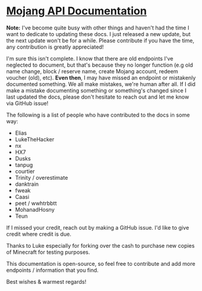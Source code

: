 # [Mojang API Documentation](https://mojang-api-docs.netlify.app)
**Note:** I've become quite busy with other things and haven't had the time I want to dedicate to updating these docs. I just released a new update, but the next update won't be for a while. Please contribute if you have the time, any contribution is greatly appreciated!

I'm sure this isn't complete. I know that there are old endpoints I've neglected to document, but that's because they no longer function (e.g old name change, block / reserve name, create Mojang account, redeem voucher (old), etc). **Even then**, I may have missed an endpoint or mistakenly documented something. We all make mistakes, we're human after all. If I did make a mistake documenting something or something's changed since I last updated the docs, please don't hesitate to reach out and let me know via GitHub issue!

The following is a list of people who have contributed to the docs in some way:

- Elias
- LukeTheHacker
- nx
- HX7
- Dusks
- tanpug
- courtier
- Trinity / overestimate
- danktrain
- fweak
- Caasi
- peet / wwhtrbbtt
- MohanadHosny
- Teun

If I missed your credit, reach out by making a GitHub issue. I'd like to give credit where credit is due.

Thanks to Luke especially for forking over the cash to purchase new copies of Minecraft for testing purposes.

This documentation is open-source, so feel free to contribute and add more endpoints / information that you find.

Best wishes & warmest regards!
